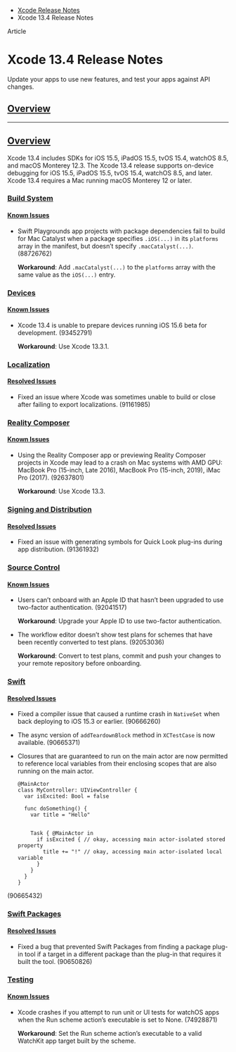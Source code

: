 - [Xcode Release Notes](https://developer.apple.com/documentation/xcode-release-notes)
- Xcode 13.4 Release Notes

Article

# Xcode 13.4 Release Notes

Update your apps to use new features, and test your apps against API changes.

## [Overview](https://developer.apple.com/documentation/xcode-release-notes/xcode-13_4-release-notes#overview)

---

## [Overview](https://developer.apple.com/documentation/xcode-release-notes/xcode-13_4-release-notes#Overview)

Xcode 13.4 includes SDKs for iOS 15.5, iPadOS 15.5, tvOS 15.4, watchOS 8.5, and macOS Monterey 12.3. The Xcode 13.4 release supports on-device debugging for iOS 15.5, iPadOS 15.5, tvOS 15.4, watchOS 8.5, and later. Xcode 13.4 requires a Mac running macOS Monterey 12 or later.

### [Build System](https://developer.apple.com/documentation/xcode-release-notes/xcode-13_4-release-notes#Build-System)

#### [Known Issues](https://developer.apple.com/documentation/xcode-release-notes/xcode-13_4-release-notes#Known-Issues)

- Swift Playgrounds app projects with package dependencies fail to build for Mac Catalyst when a package specifies `.iOS(...)` in its `platforms` array in the manifest, but doesn’t specify `.macCatalyst(...)`. (88726762)

  **Workaround**: Add `.macCatalyst(...)` to the `platforms` array with the same value as the `iOS(...)` entry.

### [Devices](https://developer.apple.com/documentation/xcode-release-notes/xcode-13_4-release-notes#Devices)

#### [Known Issues](https://developer.apple.com/documentation/xcode-release-notes/xcode-13_4-release-notes#Known-Issues)

- Xcode 13.4 is unable to prepare devices running iOS 15.6 beta for development. (93452791)

  **Workaround**: Use Xcode 13.3.1.

### [Localization](https://developer.apple.com/documentation/xcode-release-notes/xcode-13_4-release-notes#Localization)

#### [Resolved Issues](https://developer.apple.com/documentation/xcode-release-notes/xcode-13_4-release-notes#Resolved-Issues)

- Fixed an issue where Xcode was sometimes unable to build or close after failing to export localizations. (91161985)

### [Reality Composer](https://developer.apple.com/documentation/xcode-release-notes/xcode-13_4-release-notes#Reality-Composer)

#### [Known Issues](https://developer.apple.com/documentation/xcode-release-notes/xcode-13_4-release-notes#Known-Issues)

- Using the Reality Composer app or previewing Reality Composer projects in Xcode may lead to a crash on Mac systems with AMD GPU: MacBook Pro (15-inch, Late 2016), MacBook Pro (15-inch, 2019), iMac Pro (2017). (92637801)

  **Workaround**: Use Xcode 13.3.

### [Signing and Distribution](https://developer.apple.com/documentation/xcode-release-notes/xcode-13_4-release-notes#Signing-and-Distribution)

#### [Resolved Issues](https://developer.apple.com/documentation/xcode-release-notes/xcode-13_4-release-notes#Resolved-Issues)

- Fixed an issue with generating symbols for Quick Look plug-ins during app distribution. (91361932)

### [Source Control](https://developer.apple.com/documentation/xcode-release-notes/xcode-13_4-release-notes#Source-Control)

#### [Known Issues](https://developer.apple.com/documentation/xcode-release-notes/xcode-13_4-release-notes#Known-Issues)

- Users can’t onboard with an Apple ID that hasn’t been upgraded to use two-factor authentication. (92041517)

  **Workaround**: Upgrade your Apple ID to use two-factor authentication.
- The workflow editor doesn’t show test plans for schemes that have been recently converted to test plans. (92053036)

  **Workaround**: Convert to test plans, commit and push your changes to your remote repository before onboarding.

### [Swift](https://developer.apple.com/documentation/xcode-release-notes/xcode-13_4-release-notes#Swift)

#### [Resolved Issues](https://developer.apple.com/documentation/xcode-release-notes/xcode-13_4-release-notes#Resolved-Issues)

- Fixed a compiler issue that caused a runtime crash in `NativeSet` when back deploying to iOS 15.3 or earlier. (90666260)
- The async version of `addTeardownBlock` method in `XCTestCase` is now available. (90665371)
- Closures that are guaranteed to run on the main actor are now permitted to reference local variables from their enclosing scopes that are also running on the main actor.

  ```
  @MainActor
  class MyController: UIViewController {
    var isExcited: Bool = false
    
    func doSomething() {
      var title = "Hello"


      Task { @MainActor in
        if isExcited { // okay, accessing main actor-isolated stored property
          title += "!" // okay, accessing main actor-isolated local variable
        }
      }
    }
  }
  ```

(90665432)

### [Swift Packages](https://developer.apple.com/documentation/xcode-release-notes/xcode-13_4-release-notes#Swift-Packages)

#### [Resolved Issues](https://developer.apple.com/documentation/xcode-release-notes/xcode-13_4-release-notes#Resolved-Issues)

- Fixed a bug that prevented Swift Packages from finding a package plug-in tool if a target in a different package than the plug-in that requires it built the tool. (90650826)

### [Testing](https://developer.apple.com/documentation/xcode-release-notes/xcode-13_4-release-notes#Testing)

#### [Known Issues](https://developer.apple.com/documentation/xcode-release-notes/xcode-13_4-release-notes#Known-Issues)

- Xcode crashes if you attempt to run unit or UI tests for watchOS apps when the Run scheme action’s executable is set to None. (74928871)

  **Workaround**: Set the Run scheme action’s executable to a valid WatchKit app target built by the scheme.
